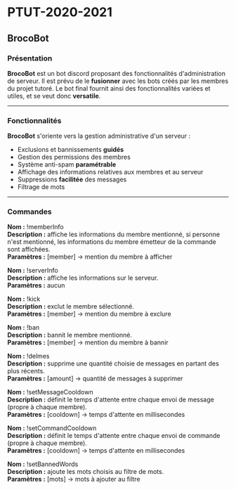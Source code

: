 ﻿# PTUT-2020-2021

## BrocoBot

### Présentation

**BrocoBot** est un bot discord proposant des fonctionnalités d'administration de serveur. Il est prévu de le **fusionner** avec les bots créés par les membres du projet tutoré. Le bot final fournit ainsi des fonctionnalités variées et utiles, et se veut donc **versatile**.

---

### Fonctionnalités

**BrocoBot** s'oriente vers la gestion administrative d'un serveur :
- Exclusions et bannissements **guidés**
- Gestion des permissions des membres
- Système anti-spam **paramétrable**
- Affichage des informations relatives aux membres et au serveur
- Suppressions **facilitée** des messages
- Filtrage de mots

---

### Commandes

**Nom :** !memberInfo <br />
**Description :** affiche les informations du membre mentionné, si personne n'est mentionné, les informations du membre émetteur de la commande sont affichées. <br />
**Paramètres :** [member] -> mention du membre à afficher <br />

**Nom :** !serverInfo <br />
**Description :** affiche les informations sur le serveur. <br />
**Paramètres :** aucun <br />

**Nom :** !kick <br />
**Description :** exclut le membre sélectionné. <br />
**Paramètres :** [member] -> mention du membre à exclure <br />

**Nom :** !ban <br />
**Description :** bannit le membre mentionné. <br />
**Paramètres :** [member] -> mention du membre à bannir <br />

**Nom :** !delmes <br />
**Description :** supprime une quantité choisie de messages en partant des plus récents. <br />
**Paramètres :** [amount] -> quantité de messages à supprimer <br />

**Nom :** !setMessageCooldown <br />
**Description :** définit le temps d'attente entre chaque envoi de message (propre à chaque membre). <br />
**Paramètres :** [cooldown] -> temps d'attente en millisecondes <br />

**Nom :** !setCommandCooldown <br />
**Description :** définit le temps d'attente entre chaque envoi de commande (propre à chaque membre). <br />
**Paramètres :** [cooldown] -> temps d'attente en millisecondes <br />

**Nom :** !setBannedWords <br />
**Description :** ajoute les mots choisis au filtre de mots. <br />
**Paramètres :** [mots] -> mots à ajouter au filtre <br />
